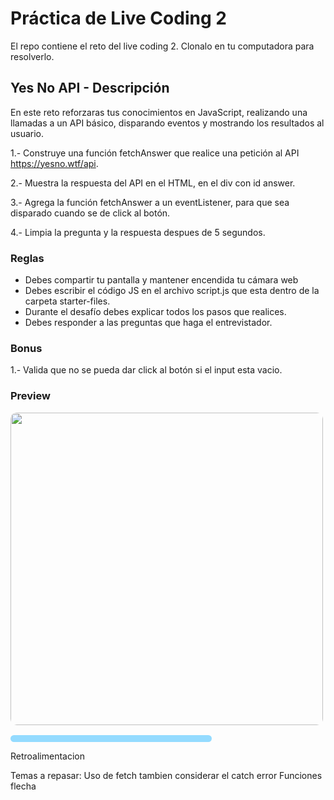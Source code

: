 # Práctica de Live Coding 2

El repo contiene el reto del live coding 2. Clonalo en tu computadora para resolverlo.

## Yes No API - Descripción

En este reto reforzaras tus conocimientos en JavaScript, realizando una llamadas a un API básico, disparando eventos y mostrando los resultados al usuario.

1.- Construye una función fetchAnswer que realice una petición al API https://yesno.wtf/api.

2.- Muestra la respuesta del API en el HTML, en el div con id answer.

3.- Agrega la función fetchAnswer a un eventListener, para que sea disparado cuando se de click al botón.

4.- Limpia la pregunta y la respuesta despues de 5 segundos.

### Reglas

- Debes compartir tu pantalla y mantener encendida tu cámara web
- Debes escribir el código JS en el archivo script.js que esta dentro de la carpeta starter-files.
- Durante el desafío debes explicar todos los pasos que realices.
- Debes responder a las preguntas que haga el entrevistador.

### Bonus

1.- Valida que no se pueda dar click al botón si el input esta vacio.

### Preview

<img src="/preview.gif" height="500" style="border-radius:10px;margin-bottom:1rem;" />

<div style="padding:0.35rem 0.7rem;
    background: #94dbff;
    border-radius:10px;
    width:300px;
    text-align:center;
    font-weight:600;
    font-size:0.85rem">
    <!-- <a style="color:black;" href="https://danascript.github.io/the-ultimate-api-challenge-yes-no/" target="_blank" rel="noopener">Live Preview</a> -->
</div>

Retroalimentacion

Temas a repasar:
Uso de fetch tambien considerar el catch error
Funciones flecha
